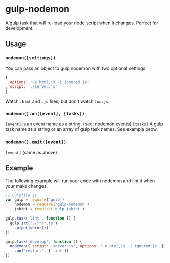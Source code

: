 gulp-nodemon
===========

A gulp task that will re-load your node script when it changes. Perfect for development.

## Usage

### **`nodemon([settings])`**

You can pass an object to gulp nodemon with two optional settings:

```javascript
{
  options: '-e html,js -i ignored.js'
, script: './server.js'
}
```

Watch `.html` and `.js` files, but don't watch `foo.js`.

### **`nodemon().on([event], [tasks])`**

`[event]` is an event name as a string. (see: [nodemon events](https://github.com/remy/nodemon/blob/master/doc/events.md))
`[tasks]` A gulp task name as a string or an array of gulp task names. See example beow.


### **`nodemon().emit([event])`**

`[event]` (same as above)

## Example

The following example will run your code with nodemon and lint it when your make changes.

```javascript
// Gulpfile.js
var gulp = require('gulp')
  , nodemon = require('gulp-nodemon')
  , jshint = require('gulp-jshint')

gulp.task('lint', function () {
  gulp.src('./**/*.js')
    .pipe(jshint())
})

gulp.task('develop', function () {
  nodemon({ script: 'server.js', options: '-e html,js -i ignored.js' })
    .on('restart', ['lint'])
})
```
